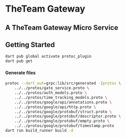 # TheTeam Gateway

## A TheTeam Gateway Micro Service

## Getting Started
```bash
dart pub global activate protoc_plugin
dart pub get
```

#### Generate files
```bash
protoc --dart_out=grpc:lib/src/generated -Iprotos \
    ../../protos/gate_service.proto \
    ../../protos/auth_models.proto \
    ../../protos/time_tracking_models.proto \
    ../../protos/google/api/annotations.proto \
    ../../protos/google/api/http.proto \
    ../../protos/google/protobuf/struct.proto \
    ../../protos/google/protobuf/descriptor.proto \
    ../../protos/google/protobuf/empty.proto \
    ../../protos/google/protobuf/timestamp.proto
dart run build_runner build -d
```